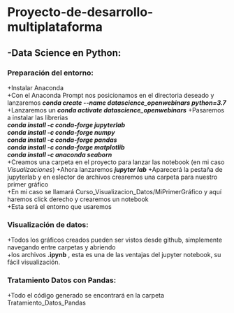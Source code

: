 # Proyecto-de-desarrollo-multiplataforma

## -Data Science en Python:
### Preparación del entorno:
+Instalar Anaconda\
+Con el Anaconda Prompt nos posicionamos en el directoria deseado y lanzaremos ***conda create --name datascience_openwebinars python=3.7*** \
+Lanzaremos un ***conda activate datascience_openwebinars***
+Pasaremos a instalar las librerias\
***conda install -c conda-forge jupyterlab*** \
***conda install -c conda-forge numpy*** \
***conda install -c conda-forge pandas*** \
***conda install -c conda-forge matplotlib*** \
***conda install -c anaconda seaborn*** \
+Creamos una carpeta en el proyecto para lanzar las notebook (en mi caso *Visualizaciones*)
+Ahora lanzaremos ***jupyter lab***
+Aparecerá la pestaña de jupyterlab y en eslector de archivos crearemos una carpeta para nuestro primer gráfico\
+En mi caso se llamará Curso_Visualizacion_Datos/MiPrimerGráfico y aquí haremos click derecho y crearemos un notebook\
+Esta será el entorno que usaremos
### Visualización de datos:
+Todos los gráficos creados pueden ser vistos desde github, simplemente navegando entre carpetas y abriendo\
+los archivos **.ipynb** , esta es una de las ventajas del jupyter notebook, su fácil visualización.
### Tratamiento Datos con Pandas:
+Todo el código generado se encontrará en la carpeta Tratamiento_Datos_Pandas